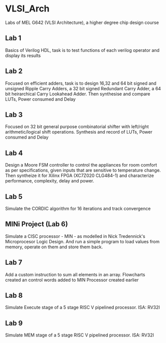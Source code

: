 # VLSI_Arch
Labs of MEL G642 (VLSI Architecture), a higher degree chip design course

## Lab 1
Basics of Verilog HDL, task is to test functions of each verilog operator and display its results

## Lab 2
Focused on efficient adders, task is to design 16,32 and 64 bit signed and unsigned Ripple Carry Adders, a 32 bit signed Redundant Carry Adder, a 64 bit heirarchical Carry Lookahead Adder.  Then synthesise and compare LUTs, Power consumed and Delay

## Lab 3
Focused on 32 bit general purpose combinatorial shifter with left/right arithmetic/logical shift operations. Synthesis and record of LUTs, Power consumed and Delay

## Lab 4
Design a Moore FSM controller to control the appliances for room comfort as per specifications, given inputs that are sensitive to temperature change. Then syntheize it for Xilinx FPGA (XC7Z020 CLG484-1) and characterize performance, complexity, delay and power.

## Lab 5
Simulate the CORDIC algorithm for 16 iterations and track convergence

## MINi Project (Lab 6)
Simulate a CISC processor - MIN - as modelled in Nick Tredennick's Microprocesor Logic Design. And run a simple program to load values from memory, operate on them and store them back.

## Lab 7
Add a custom instruction to sum all elements in an array. Flowcharts created an control words added to MIN Processor created earlier

## Lab 8
Simulate Execute stage of a 5 stage RISC V pipelined processor. ISA: RV32I

## Lab 9
Simulate MEM stage of a 5 stage RISC V pipelined processor. ISA: RV32I
